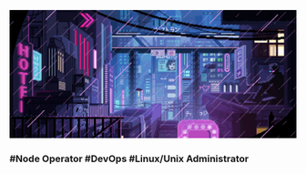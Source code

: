 
![Header](https://github.com/KuramaLife/KuramaLife/blob/main/%D0%91%D0%B5%D0%B7%20%D0%BD%D0%B0%D0%B7%D0%B2%D0%B0%D0%BD%D0%B8%D1%8F.gif) 

### #Node Operator #DevOps #Linux/Unix Administrator 


>



 
